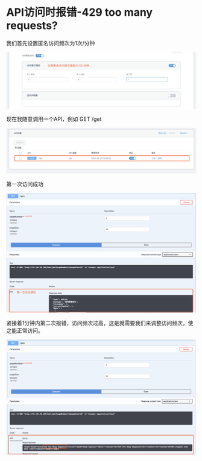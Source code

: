 # API访问时报错-429 too many requests?
我们首先设置匿名访问频次为1次/分钟

![](https://github.com/zhangwanjun111/OrchsymHelp/raw/master/API429/image.png)

现在我随意调用一个API，例如 GET /get

![](https://github.com/zhangwanjun111/OrchsymHelp/raw/master/API429/image%201.png)

第一次访问成功

![](https://github.com/zhangwanjun111/OrchsymHelp/raw/master/API429/image%202.png)

紧接着1分钟内第二次报错，访问频次过高，这是就需要我们来调整访问频次，使之能正常访问。

![](https://github.com/zhangwanjun111/OrchsymHelp/raw/master/API429/image%203.png)
